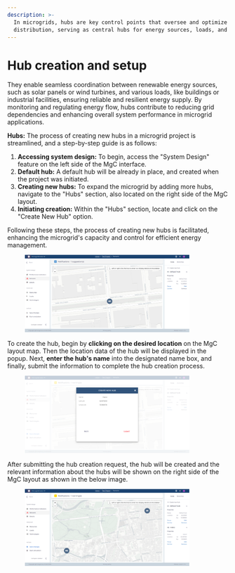 ```yaml
---
description: >-
  In microgrids, hubs are key control points that oversee and optimize energy
  distribution, serving as central hubs for energy sources, loads, and storage.
---
```


# Hub creation and setup

They enable seamless coordination between renewable energy sources, such as solar panels or wind turbines, and various loads, like buildings or industrial facilities, ensuring reliable and resilient energy supply. By monitoring and regulating energy flow, hubs contribute to reducing grid dependencies and enhancing overall system performance in microgrid applications.

**Hubs:** The process of creating new hubs in a microgrid project is streamlined, and a step-by-step guide is as follows:

1. **Accessing system design:** To begin, access the "System Design" feature on the left side of the MgC interface.
2. **Default hub:** A default hub will be already in place, and created when the project was initiated.
3. **Creating new hubs:** To expand the microgrid by adding more hubs, navigate to the "Hubs" section, also located on the right side of the MgC layout.
4. **Initiating creation:** Within the "Hubs" section, locate and click on the "Create New Hub" option.

Following these steps, the process of creating new hubs is facilitated, enhancing the microgrid's capacity and control for efficient energy management.

<figure><img src="../../.gitbook/assets/1 (5).png" alt="" width="375"><figcaption></figcaption></figure>

To create the hub, begin by **clicking on the desired location** on the MgC layout map. Then the location data of the hub will be displayed in the popup. Next, **enter the hub's name** into the designated name box, and finally, submit the information to complete the hub creation process.

<figure><img src="../../.gitbook/assets/2 (4).png" alt="" width="375"><figcaption></figcaption></figure>

After submitting the hub creation request, the hub will be created and the relevant information about the hubs will be shown on the right side of the MgC layout as shown in the below image.

<figure><img src="../../.gitbook/assets/3 (3).png" alt="" width="375"><figcaption></figcaption></figure>
